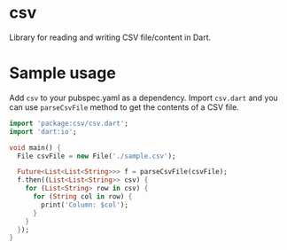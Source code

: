 csv
===

Library for reading and writing CSV file/content in Dart.

Sample usage
============

Add `csv` to your pubspec.yaml as a dependency. Import `csv.dart` and you can use `parseCsvFile` method to get the contents of a CSV file.

```dart
import 'package:csv/csv.dart';
import 'dart:io';

void main() {
  File csvFile = new File('./sample.csv');

  Future<List<List<String>>> f = parseCsvFile(csvFile);
  f.then((List<List<String>> csv) {
    for (List<String> row in csv) {
      for (String col in row) {
        print('Column: $col');
      }
    }
  });
}
```